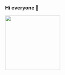### Hi everyone 👋

<p float="left">
  <img src="https://github-readme-stats.vercel.app/api?username=MaxiAmZocken&show_icons=true&count_private=true&title_color=4f8cc9&text_color=9f9f9f&icon_color=4f8cc9&bg_color=181818" height="180">
</p>

[comment]: <> (Credit goes to https://github.com/strencher/)
